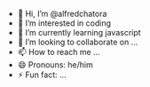 - 👋 Hi, I’m @alfredchatora
- 👀 I’m interested in coding
- 🌱 I’m currently learning javascript
- 💞️ I’m looking to collaborate on ...
- 📫 How to reach me ...
- 😄 Pronouns: he/him
- ⚡ Fun fact: ...

<!---
alfredchatora/alfredchatora is a ✨ special ✨ repository because its `README.md` (this file) appears on your GitHub profile.
You can click the Preview link to take a look at your changes.
--->
